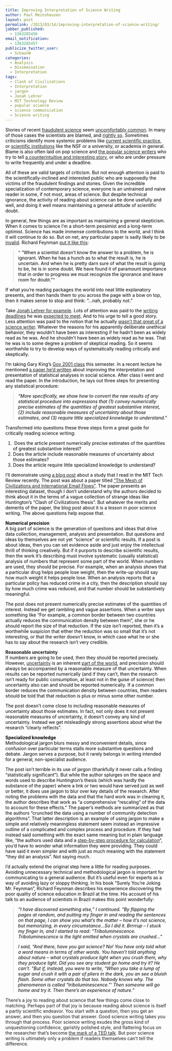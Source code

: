 ```yaml
---
title: Improving Interpretation of Science Writing
author: Paul Meinshausen
layout: post
permalink: /2013/03/14/improving-interpretation-of-science-writing/
jabber_published:
  - 1363285456
email_notification:
  - 1363285457
publicize_twitter_user:
  - SchaunW
categories:
  - Analysis
  - Dissemination
  - Interpretation
tags:
  - Clash of Civilizations
  - Interpretation
  - jargon
  - Jonah Lehrer
  - MIT Technology Review
  - popular science
  - science communication
  - Science writing
---
```

<span style="color: #000000;">Stories of recent </span><span style="color: #000080;"><span style="text-decoration: underline;"><a href="http://www.nytimes.com/2012/10/06/opinion/fraud-in-the-scientific-literature.html?_r=0">fraudulent science</a></span></span><span style="color: #000000;"> seem </span><span style="color: #000080;"><span style="text-decoration: underline;"><a href="http://www.nytimes.com/2012/04/17/science/rise-in-scientific-journal-retractions-prompts-calls-for-reform.html?_r=1&hpw=&pagewanted=all">uncomfortably common</a></span></span><span style="color: #000000;">. In many of those cases the scientists are blamed, and </span><span style="color: #000080;"><span style="text-decoration: underline;"><a href="http://retractionwatch.wordpress.com/2013/03/07/wash-u-psychologist-sheds-light-on-inquiry-against-former-psychology-grad-student/">rightly so</a></span></span><span style="color: #000000;">. Sometimes criticisms identify more systemic problems like </span><span style="color: #000080;"><span style="text-decoration: underline;"><a href="http://www.talyarkoni.org/blog/2013/03/12/the-truth-is-not-optional-five-bad-reasons-and-one-mediocre-one-for-defending-the-status-quo/">current scientific practice</a></span></span><span style="color: #000000;">, or </span><span style="color: #000080;"><span style="text-decoration: underline;"><a href="http://iai.asm.org/content/80/3/897.full">scientific institutions</a></span></span><span style="color: #000000;"> like the NSF or a university, or academia in general. Blame is also often laid on pop science and </span><span style="color: #000080;"><span style="text-decoration: underline;"><a href="http://blogs.discovermagazine.com/neuroskeptic/2013/03/01/were-all-jonah-lehrer-except-me/#.UT6CgVpxte4">the popular science writers</a></span></span><span style="color: #000000;"> who try to tell </span><span style="color: #000080;"><span style="text-decoration: underline;"><a href="http://evolvingthoughts.net/2013/02/drama-journalism-and-science/">a counterintuitive and interesting story</a></span></span><span style="color: #000000;">, or who are under pressure to write frequently and under a deadline.</span>

<span style="color: #000000;">All of these are valid targets of criticism. But not enough attention is paid to the scientifically-inclined and interested public who are supposedly the victims of the fraudulent findings and stories. Given the incredible specialization of contemporary science, everyone is an untrained and naive reader in some, if not most, areas of science. But despite technical ignorance, the activity of reading about science can be done usefully and well, and doing it well means maintaining a general attitude of scientific doubt.</span><!--more-->

<span style="color: #000000;">In general, few things are as important as maintaining a general skepticism. When it comes to science I&#8217;m a short-term pessimist and a long-term optimist. Science has made immense contributions to the world, and I think it will continue to do so. But on net, any particular paper is sadly likely to be </span><span style="color: #000080;"><span style="text-decoration: underline;"><a href="http://www.plosmedicine.org/article/info:doi/10.1371/journal.pmed.0020124">invalid</a></span></span><span style="color: #000000;">. Richard Feynman </span><span style="color: #000080;"><span style="text-decoration: underline;"><a href="http://www.brainpickings.org/index.php/2013/03/06/richard-feynman-responsibility-of-scientists/">put it like this</a></span></span><span style="color: #000000;">:</span>

> * <span style="color: #000000;">&#8220;When a scientist doesn</span><span style="color: #000000;">’</span><span style="color: #000000;">t know the answer to a problem, he is ignorant. When he has a hunch as to what the result is, he is uncertain. And when he is pretty darn sure of what the result is going to be, he is in some doubt. We have found it of paramount importance that in order to progress we must recognize the ignorance and leave room for doubt.&#8221;</span>*

<span style="color: #000000;">If what you&#8217;re reading packages the world into neat little explanatory presents, and then hands them to you across the page with a bow on top, then it makes sense to stop and think: &#8220;&#8230;nah, probably not.&#8221;</span>

<span style="color: #000000;">Take </span><span style="color: #000080;"><span style="text-decoration: underline;"><a href="http://www.slate.com/articles/health_and_science/science/2012/08/jonah_lehrer_plagiarism_in_wired_com_an_investigation_into_plagiarism_quotes_and_factual_inaccuracies_.3.html">Jonah Lehrer for example</a></span></span><span style="color: #000000;">. Lots of attention was paid to the </span><span style="color: #000080;"><span style="text-decoration: underline;"><a href="http://thecognitiveturn.com/2012/08/09/brilliance-at-gunpoint-jonah-lehrer-creativity-and-the-pressures-of-intellectual-performance/">writing deadlines</a></span></span><span style="color: #000000;"> he was </span><span style="color: #000080;"><span style="text-decoration: underline;"><a href="http://www.slate.com/articles/life/culturebox/2012/06/jonah_lehrer_self_plagiarism_the_new_yorker_staffer_stopped_being_a_writer_and_became_an_idea_man_.html">expected to meet</a></span></span><span style="color: #000000;">. And to his urge to tell a good story. Less attention was paid to the notion that he actually </span><span style="color: #000080;"><span style="text-decoration: underline;"><a href="http://blog.chabris.com/2013/02/what-has-been-forgotten-about-jonah.html">wasn&#8217;t that great of a science writer</a></span></span><span style="color: #000000;">. Whatever the reasons for his apparently deliberate unethical behavior, they wouldn&#8217;t have been as interesting if he hadn&#8217;t been as widely read as he was. And he shouldn&#8217;t have been as widely read as he was. That he was is to some degree a problem of skeptical reading. So it seems worthwhile to try to develop ways of systematically reading critically and skeptically.</span>

<span style="color: #000000;">I&#8217;m taking Gary King&#8217;s </span><span style="color: #000080;"><span style="text-decoration: underline;"><a href="http://projects.iq.harvard.edu/gov2001/">Gov 2001 class</a></span></span><span style="color: #000000;"> this semester. In a recent lecture he mentioned </span><span style="color: #000080;"><span style="text-decoration: underline;"><a href="http://gking.harvard.edu/files/abs/making-abs.shtml">a paper he&#8217;d written</a></span></span><span style="color: #000000;"> about improving the interpretation and presentation of statistical analyses in social science. After class I went and read the paper. In the introduction, he lays out three steps for presenting any statistical procedure: </span>

> *<span style="color: #000000;">&#8220;More specifically, we show how to convert the raw results of any statistical procedure into expressions that (1) convey numerically precise estimates of the quantities of greatest substantive interest, (2) include reasonable measures of uncertainty about those estimates, and (3) require little specialized knowledge to understand.&#8221;</span>*

<span style="color: #000000;">Transformed into questions these three steps form a great guide for critically reading science writing:</span>

1.   <span style="color: #000000;">Does the article present numerically precise estimates of the quantities of greatest substantive interest?</span>
2.  <span style="color: #000000;">Does the article include reasonable measures of uncertainty about those estimates?</span>
3.  <span style="color: #000000;">Does the article require little specialized knowledge to understand?</span>

<span style="color: #000000;">I&#8217;ll demonstrate using </span><span style="color: #000080;"><span style="text-decoration: underline;"><a href="http://www.technologyreview.com/view/512116/global-e-mail-patterns-reveal-clash-of-civilizations/#.UTY6J23CXyo.twitter">a blog post</a></span></span><span style="color: #000000;"> about a study that I read in the MIT Tech Review recently. The post was about a paper titled </span><span style="color: #000080;"><span style="text-decoration: underline;"><a href="http://arxiv.org/pdf/1303.0045v1.pdf">&#8220;The Mesh of Civilizations and International Email Flows&#8221;</a></span></span><span style="color: #000000;">. The paper presents an interesting dataset, though I don&#8217;t understand why the authors decided to think about it in the terms of a vague collection of strange ideas like Huntington&#8217;s &#8220;Clash of Civilizations thesis&#8221;. But whatever the merits and demerits of the paper, the blog post about it is a lesson in poor science writing. The above questions help expose that. </span>

<span style="color: #000000;"><strong>Numerical precision</strong></span>  
<span style="color: #000000;">A big part of science is the generation of questions and ideas that drive data collection, management, analysis and presentation. But questions and ideas by themselves are not yet &#8220;science&#8221; or scientific results. If a post is about ideas, then you can set evidence aside and just enjoy the intellectual thrill of thinking creatively. But if it purports to describe scientific results, then the work it&#8217;s describing must involve systematic (usually statistical) analysis of numbers that represent some part of the world. When numbers are used, they should be precise. For example, when an analysis shows that a particular drug helps people lose weight, then the write-up should say how much weight it helps people lose. When an analysis reports that a particular policy has reduced crime in a city, then the description should say by how much crime was reduced, and that number should be substantively meaningful.</span>

<span style="color: #000000;">The post does not present numerically precise estimates of the quantities of interest. Instead we get rambling and vague assertions. When a writer says something like &#8220;For example, a common border between two countries actually reduces the communication density between them&#8221;, she or he should report the size of that reduction. If the size isn&#8217;t reported, then it&#8217;s a worthwhile suspicion that either the reduction was so small that it&#8217;s not interesting, or that the writer doesn&#8217;t know, in which case what he or she has to say about the research isn&#8217;t very credible. </span>

**Reasonable uncertainty**  
<span style="color: #000000;">If numbers are going to be used, then they should be reported precisely. However, </span><span style="color: #000080;"><span style="text-decoration: underline;"><a href="http://www.radiolab.org/2009/jun/15/">uncertainty</a></span></span><span style="color: #000000;"> is an inherent </span><span style="color: #000080;"><span style="text-decoration: underline;"><a href="http://en.wikipedia.org/wiki/Stochastic">part of the world</a></span></span><span style="color: #000000;">, and precision should always be accompanied by a reasonable measure of that uncertainty. When results can be reported numerically (and if they can&#8217;t, then the research isn&#8217;t ready for public consumption, at least not in the guise of science) then uncertainty also can and should be reported numerically. If a common border reduces the communication density between countries, then readers should be told that that reduction is plus or minus some other number. </span>

<span style="color: #000000;">The post doesn&#8217;t come close to including reasonable measures of uncertainty about those estimates. In fact, not only does it not present reasonable measures of uncertainty, it doesn&#8217;t convey any kind of uncertainty. Instead we get misleadingly strong assertions about what the research &#8220;clearly reflects&#8221;.</span>

<span style="color: #000000;"><strong>Specialized knowledge</strong></span>  
<span style="color: #000000;">Methodological jargon blurs messy and inconvenient details, since confusion over particular terms stalls more substantive questions and debate. Jargon serves a purpose, but it rarely belongs in writing intended for a general, non-specialist audience. </span>

<span style="color: #000000;">The post isn&#8217;t terrible in its use of jargon (thankfully it never calls a finding &#8220;statistically significant&#8221;). But while the author splurges on the space and words used to describe Huntington&#8217;s thesis (which was hardly the substance of the paper) where a link or two would have served just as well or better, it does use jargon to blur over key details of the research. After noting the problems with the data and that the hard work was in cleaning it, the author describes that work as &#8220;a comprehensive &#8220;rescaling&#8221; of the data to account for these effects.&#8221; The paper&#8217;s methods are summarized as that the authors &#8220;crunched the data using a number of community detection algorithms&#8221;. That latter description is an example of using jargon to make a simple and relatively meaningless statement seem instead an impressive outline of a complicated and complex process and procedure. If they had instead said something with the exact same meaning but in plain language like, &#8220;the authors used data and a </span><span style="color: #000080;"><span style="text-decoration: underline;"><a href="http://en.wikipedia.org/wiki/Algorithm">step-by-step procedure for calculation</a></span></span><span style="color: #000000;">&#8220;, you&#8217;d have to wonder what information they were providing. They could have said it even simpler and with just as much meaning with the statement &#8220;they did an analysis&#8221;. Not saying much.</span>

<span style="color: #000000;">I&#8217;d actually extend the original step here a little for reading purposes. Avoiding unnecessary technical and methodological jargon is important for communicating to a general audience. But it&#8217;s useful even for experts as a way of avoiding lazy or sloppy thinking. In his book &#8220;Surely You&#8217;re Joking Mr. Feynman&#8221;, Richard Feynman describes his experience discovering the poor quality of science education in Brazil at the time. His account of his talk to an audience of scientists in Brazil makes this point wonderfully:  </span>

> *<span style="color: #000000;">&#8220;I have discovered something else,&#8221; I continued. &#8220;By flipping the pages at random, and putting my finger in and reading the sentences on that page, I can show you what&#8217;s the matter &#8211; how it&#8217;s not science, but memorizing, in every circumstance&#8230;So I did it. Brrrrup &#8211; I stuck my finger in, and I started to read: &#8220;Triboluminescence. Triboluminescence is the light emitted when crystals are crushed&#8230;&#8221;</span>*
> 
> *<span style="color: #000000;">I said, &#8220;And there, have you got science? No! You have only told what a word means in terms of other words. You haven&#8217;t told anything about nature &#8211; what crystals produce light when you crush them, why they produce light. Did you see any student go home and try it? He can&#8217;t. &#8220;But if, instead, you were to write, &#8220;When you take a lump of sugar and crush it with a pair of pliers in the dark, you an see a bluish flash. Some other crystals do that too. Nobody knows why. The phenomenon is called &#8220;triboluminescence.&#8221;&#8216; Then someone will go home and try it. Then there&#8217;s an experience of nature.&#8221;</span>*

There&#8217;s a joy to reading about science that few things come close to matching. Perhaps part of that joy is because reading about science is itself a partly scientific endeavor. You start with a question, then you get an answer, and then you question that answer. Good science writing takes you through that process. Poor science writing exudes the gross kind of unquestioning confidence, garishly polished style, and flattering focus on the researcher that&#8217;s become <span style="color: #000080;"><span style="text-decoration: underline;"><a href="http://blogs.hbr.org/haque/2013/03/lets_save_great_ideas_from_the.html">the mark of a TED talk</a></span></span>. But poor science writing is ultimately only a problem if readers themselves can&#8217;t tell the difference.